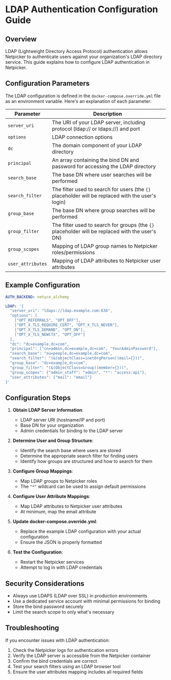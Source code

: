 # LDAP Authentication Configuration Guide

## Overview

LDAP (Lightweight Directory Access Protocol) authentication allows Netpicker to authenticate users against your organization's LDAP directory service. This guide explains how to configure LDAP authentication in Netpicker.

## Configuration Parameters

The LDAP configuration is defined in the `docker-compose.override.yml` file as an environment variable. Here's an explanation of each parameter:

| Parameter         | Description                                                                                       |
| ----------------- | ------------------------------------------------------------------------------------------------- |
| `server_uri`      | The URI of your LDAP server, including protocol (ldap:// or ldaps://) and port                    |
| `options`         | LDAP connection options                                                                           |
| `dc`              | The domain component of your LDAP directory                                                       |
| `principal`       | An array containing the bind DN and password for accessing the LDAP directory                     |
| `search_base`     | The base DN where user searches will be performed                                                 |
| `search_filter`   | The filter used to search for users (the `{}` placeholder will be replaced with the user's login) |
| `group_base`      | The base DN where group searches will be performed                                                |
| `group_filter`    | The filter used to search for groups (the `{}` placeholder will be replaced with the user's DN)   |
| `group_scopes`    | Mapping of LDAP group names to Netpicker roles/permissions                                        |
| `user_attributes` | Mapping of LDAP attributes to Netpicker user attributes                                           |

## Example Configuration

```yaml
AUTH_BACKEND: netyce_alchemy

LDAP: '{
  "server_uri": "ldaps://ldap.example.com:636",
  "options": [
    ["OPT_REFERRALS", "OPT_OFF"],
    ["OPT_X_TLS_REQUIRE_CERT", "OPT_X_TLS_NEVER"],
    ["OPT_X_TLS_DEMAND", "OPT_ON"],
    ["OPT_X_TLS_NEWCTX", "OPT_OFF"]
  ],
  "dc": "dc=example,dc=com",
  "principal": ["cn=admin,dc=example,dc=com", "YourAdminPassword"],
  "search_base": "ou=people,dc=example,dc=com",
  "search_filter": "(&(objectClass=inetOrgPerson)(mail={}))",
  "group_base": "dc=example,dc=com",
  "group_filter": "(&(ObjectClass=Group)(member={}))",
  "group_scopes": {"admin_staff": "admin", "*": "access:api"},
  "user_attributes": {"mail": "email"}
}'
```

## Configuration Steps

1. **Obtain LDAP Server Information**:

   - LDAP server URI (hostname/IP and port)
   - Base DN for your organization
   - Admin credentials for binding to the LDAP server

2. **Determine User and Group Structure**:

   - Identify the search base where users are stored
   - Determine the appropriate search filter for finding users
   - Identify how groups are structured and how to search for them

3. **Configure Group Mappings**:

   - Map LDAP groups to Netpicker roles
   - The `"*"` wildcard can be used to assign default permissions

4. **Configure User Attribute Mappings**:

   - Map LDAP attributes to Netpicker user attributes
   - At minimum, map the email attribute

5. **Update docker-compose.override.yml**:

   - Replace the example LDAP configuration with your actual configuration
   - Ensure the JSON is properly formatted

6. **Test the Configuration**:
   - Restart the Netpicker services
   - Attempt to log in with LDAP credentials

## Security Considerations

- Always use LDAPS (LDAP over SSL) in production environments
- Use a dedicated service account with minimal permissions for binding
- Store the bind password securely
- Limit the search scope to only what's necessary

## Troubleshooting

If you encounter issues with LDAP authentication:

1. Check the Netpicker logs for authentication errors
2. Verify the LDAP server is accessible from the Netpicker container
3. Confirm the bind credentials are correct
4. Test your search filters using an LDAP browser tool
5. Ensure the user attributes mapping includes all required fields
